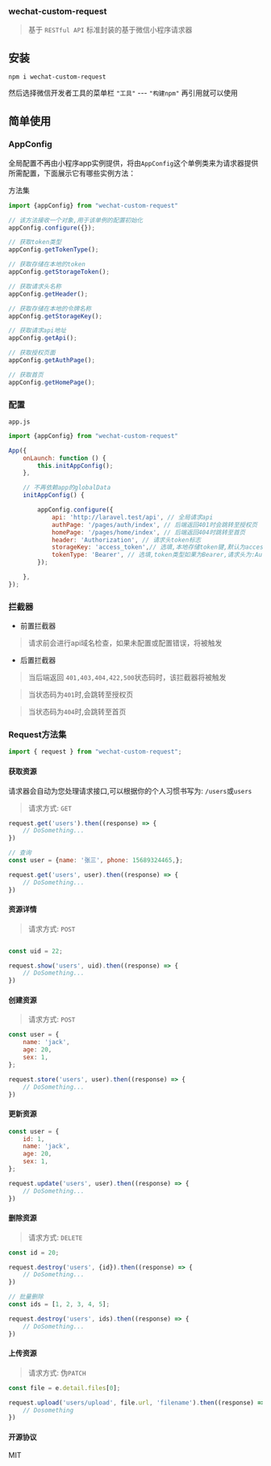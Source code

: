 ### wechat-custom-request

> 基于 `RESTful API` 标准封装的基于微信小程序请求器

## 安装

```shell
npm i wechat-custom-request
```

然后选择微信开发者工具的菜单栏 `"工具"` --- `"构建npm"` 再引用就可以使用

## 简单使用

### AppConfig

全局配置不再由小程序app实例提供，将由`AppConfig`这个单例类来为请求器提供所需配置，下面展示它有哪些实例方法：

方法集

```js
import {appConfig} from "wechat-custom-request"

// 该方法接收一个对象,用于该单例的配置初始化
appConfig.configure({});

// 获取token类型
appConfig.getTokenType();

// 获取存储在本地的token
appConfig.getStorageToken();

// 获取请求头名称
appConfig.getHeader();

// 获取存储在本地的令牌名称
appConfig.getStorageKey();

// 获取请求api地址
appConfig.getApi();

// 获取授权页面
appConfig.getAuthPage();

// 获取首页
appConfig.getHomePage();
```

### 配置

`app.js`

```javascript
import {appConfig} from "wechat-custom-request"

App({
    onLaunch: function () {
        this.initAppConfig();
    },

    // 不再依赖app的globalData
    initAppConfig() {

        appConfig.configure({
            api: 'http://laravel.test/api', // 全局请求api
            authPage: '/pages/auth/index', // 后端返回401时会跳转至授权页
            homePage: '/pages/home/index', // 后端返回404时跳转至首页
            header: 'Authorization', // 请求头token标志
            storageKey: 'access_token',// 选填,本地存储token键,默认为access_token
            tokenType: 'Bearer', // 选填,token类型如果为Bearer,请求头为:Authorization时，请求头将由 Bearer + token 报文发式发出
        });

    },
});
```

### 拦截器

- 前置拦截器

> 请求前会进行api域名检查，如果未配置或配置错误，将被触发

- 后置拦截器

> 当后端返回 `401,403,404,422,500`状态码时，该拦截器将被触发

> 当状态码为`401`时,会跳转至授权页

> 当状态码为`404`时,会跳转至首页

### Request方法集

```javascript
import { request } from "wechat-custom-request";
```

#### 获取资源

请求器会自动为您处理请求接口,可以根据你的个人习惯书写为: `/users`或`users`

> 请求方式: `GET`

```javascript
request.get('users').then((response) => {
    // DoSomething...
})

// 查询
const user = {name: '张三', phone: 15689324465,};

request.get('users', user).then((response) => {
    // DoSomething...
})
```

#### 资源详情

> 请求方式: `POST`

```javascript

const uid = 22;

request.show('users', uid).then((response) => {
    // DoSomething...
})

```

#### 创建资源

> 请求方式: `POST`

```javascript
const user = {
    name: 'jack',
    age: 20,
    sex: 1,
};

request.store('users', user).then((response) => {
    // DoSomething...
})
```

#### 更新资源

```javascript
const user = {
    id: 1,
    name: 'jack',
    age: 20,
    sex: 1,
};

request.update('users', user).then((response) => {
    // DoSomething...
})
```

#### 删除资源

> 请求方式: `DELETE`

```javascript
const id = 20;

request.destroy('users', {id}).then((response) => {
    // DoSomething...
})

// 批量删除
const ids = [1, 2, 3, 4, 5];

request.destroy('users', ids).then((response) => {
    // DoSomething...
})
```

#### 上传资源

> 请求方式: 伪`PATCH`

```javascript
const file = e.detail.files[0];

request.upload('users/upload', file.url, 'filename').then((response) => {
    // Dosomething
})
```

#### 开源协议

MIT
